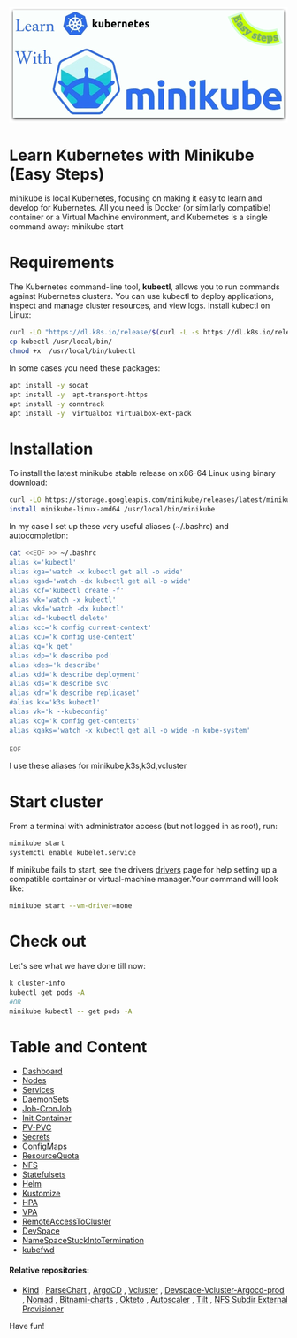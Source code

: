 ![Learn Kubernetes with Minikube](https://github.com/rfinland/Minikube/blob/main/images/minikube-logo.jpg)
# Learn Kubernetes with Minikube (Easy Steps)
minikube is local Kubernetes, focusing on making it easy to learn and develop for Kubernetes.
All you need is Docker (or similarly compatible) container or a Virtual Machine environment, and Kubernetes is a single command away: minikube start
# Requirements
The Kubernetes command-line tool, **kubectl**, allows you to run commands against Kubernetes clusters. You can use kubectl to deploy applications, inspect and manage cluster resources, and view logs. 
Install kubectl on Linux:
```bash
curl -LO "https://dl.k8s.io/release/$(curl -L -s https://dl.k8s.io/release/stable.txt)/bin/linux/amd64/kubectl"
cp kubectl /usr/local/bin/
chmod +x  /usr/local/bin/kubectl
```
In some cases you need these packages:
```bash
apt install -y socat
apt install -y  apt-transport-https
apt install -y conntrack
apt install -y  virtualbox virtualbox-ext-pack
```
# Installation
To install the latest minikube stable release on x86-64 Linux using binary download:
```bash
curl -LO https://storage.googleapis.com/minikube/releases/latest/minikube-linux-amd64
install minikube-linux-amd64 /usr/local/bin/minikube
```
In my case I set up these very useful aliases (~/.bashrc) and autocompletion:
```bash
cat <<EOF >> ~/.bashrc
alias k='kubectl'
alias kga='watch -x kubectl get all -o wide'
alias kgad='watch -dx kubectl get all -o wide'
alias kcf='kubectl create -f'
alias wk='watch -x kubectl'
alias wkd='watch -dx kubectl'
alias kd='kubectl delete'
alias kcc='k config current-context'
alias kcu='k config use-context'
alias kg='k get'
alias kdp='k describe pod' 
alias kdes='k describe'
alias kdd='k describe deployment'
alias kds='k describe svc'
alias kdr='k describe replicaset'
#alias kk='k3s kubectl'
alias vk='k --kubeconfig'
alias kcg='k config get-contexts'
alias kgaks='watch -x kubectl get all -o wide -n kube-system'

EOF
```
I use these aliases for minikube,k3s,k3d,vcluster 

# Start cluster
From a terminal with administrator access (but not logged in as root), run:
```bash
minikube start 
systemctl enable kubelet.service
```
If minikube fails to start, see the drivers [drivers](https://minikube.sigs.k8s.io/docs/drivers) page for help setting up a compatible container or virtual-machine manager.Your command will look like:
```bash
minikube start --vm-driver=none
```
# Check out
Let's see what we have done till now:
```bash
k cluster-info
kubectl get pods -A 
#OR
minikube kubectl -- get pods -A
```
# Table and Content
  - [Dashboard](../master/dashboard/Dashboard.md)
  - [Nodes](../master/nodes/Nodes.md)
  - [Services](../master/services/Services.md)
  - [DaemonSets](../master/DaemonSets/DaemonSets.md)
  - [Job-CronJob](../master/jobs/Job-CronJob.md)
  - [Init Container](../master/InitContainer/InitContainer.md)
  - [PV-PVC](../master/PV-PVC/PV-PVC.md)
  - [Secrets](../main/secrets/Secrets.md)
  - [ConfigMaps](../master/ConfigMaps/ConfigMaps.md)
  - [ResourceQuota](../master/ResourceQuota/ResourceQuota.md)
  - [NFS](../master/NFS/NFS.md)
  - [Statefulsets](../master/Statefulsets/Statefulsets.md)
  - [Helm](../master/Helm/Helm.md)
  - [Kustomize](../main/kustomize/Kustomize.md)
  - [HPA](../master/HPA/HPA.md)
  - [VPA](../master/VPA/VPA.md)
  - [RemoteAccessToCluster](../master/RemoteAccessToCluster/RemoteAccessToCluster.md)
  - [DevSpace](../master/devspace/DevSpace.md)
  - [NameSpaceStuckIntoTermination](../master/nstermination/nstermination.md)
  - [kubefwd](../master/kubefwd/kubefwd.md)

#### Relative repositories:
  - [Kind](https://github.com/rfinland/Kind) , [ParseChart](https://github.com/rfinland/ParseChart) , [ArgoCD](https://github.com/rfinland/argocd) , [Vcluster](https://github.com/rfinland/vcluster) , [Devspace-Vcluster-Argocd-prod](https://github.com/rfinland/Devspace-vcluster-argocd-prod) , [Nomad](https://github.com/rfinland/nomad) , [Bitnami-charts](https://github.com/rfinland/bitnami-charts) , [Okteto](https://github.com/rfinland/Okteto-HelloWorld) , [Autoscaler](https://github.com/rfinland/autoscaler) , [Tilt](https://github.com/rfinland/tilt-example-html) , [NFS Subdir External Provisioner](https://github.com/rfinland/nfs-subdir-external-provisioner)

Have fun!
